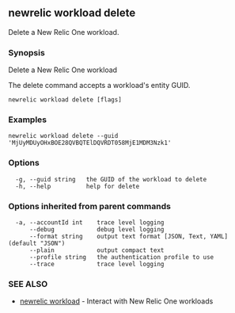 ## newrelic workload delete

Delete a New Relic One workload.

### Synopsis

Delete a New Relic One workload

The delete command accepts a workload's entity GUID.


```
newrelic workload delete [flags]
```

### Examples

```
newrelic workload delete --guid 'MjUyMDUyOHxBOE28QVBQTElDQVRDT058MjE1MDM3Nzk1'
```

### Options

```
  -g, --guid string   the GUID of the workload to delete
  -h, --help          help for delete
```

### Options inherited from parent commands

```
  -a, --accountId int    trace level logging
      --debug            debug level logging
      --format string    output text format [JSON, Text, YAML] (default "JSON")
      --plain            output compact text
      --profile string   the authentication profile to use
      --trace            trace level logging
```

### SEE ALSO

* [newrelic workload](newrelic_workload.md)	 - Interact with New Relic One workloads


